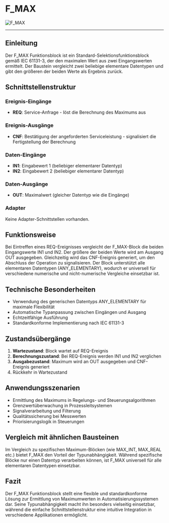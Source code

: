 # F_MAX

![F_MAX](https://user-images.githubusercontent.com/116869307/214145353-715ae0b0-3c42-4651-b1ee-ec625ee25ad1.png)

* * * * * * * * * *

## Einleitung
Der F_MAX Funktionsblock ist ein Standard-Selektionsfunktionsblock gemäß IEC 61131-3, der den maximalen Wert aus zwei Eingangswerten ermittelt. Der Baustein vergleicht zwei beliebige elementare Datentypen und gibt den größeren der beiden Werte als Ergebnis zurück.

## Schnittstellenstruktur

### **Ereignis-Eingänge**
- **REQ**: Service-Anfrage - löst die Berechnung des Maximums aus

### **Ereignis-Ausgänge**
- **CNF**: Bestätigung der angeforderten Serviceleistung - signalisiert die Fertigstellung der Berechnung

### **Daten-Eingänge**
- **IN1**: Eingabewert 1 (beliebiger elementarer Datentyp)
- **IN2**: Eingabewert 2 (beliebiger elementarer Datentyp)

### **Daten-Ausgänge**
- **OUT**: Maximalwert (gleicher Datentyp wie die Eingänge)

### **Adapter**
Keine Adapter-Schnittstellen vorhanden.

## Funktionsweise
Bei Eintreffen eines REQ-Ereignisses vergleicht der F_MAX-Block die beiden Eingangswerte IN1 und IN2. Der größere der beiden Werte wird am Ausgang OUT ausgegeben. Gleichzeitig wird das CNF-Ereignis generiert, um den Abschluss der Operation zu signalisieren. Der Block unterstützt alle elementaren Datentypen (ANY_ELEMENTARY), wodurch er universell für verschiedene numerische und nicht-numerische Vergleiche einsetzbar ist.

## Technische Besonderheiten
- Verwendung des generischen Datentyps ANY_ELEMENTARY für maximale Flexibilität
- Automatische Typanpassung zwischen Eingängen und Ausgang
- Echtzeitfähige Ausführung
- Standardkonforme Implementierung nach IEC 61131-3

## Zustandsübergänge
1. **Wartezustand**: Block wartet auf REQ-Ereignis
2. **Berechnungszustand**: Bei REQ-Ereignis werden IN1 und IN2 verglichen
3. **Ausgabezustand**: Maximum wird an OUT ausgegeben und CNF-Ereignis generiert
4. Rückkehr in Wartezustand

## Anwendungsszenarien
- Ermittlung des Maximums in Regelungs- und Steuerungsalgorithmen
- Grenzwertüberwachung in Prozessleitsystemen
- Signalverarbeitung und Filterung
- Qualitätssicherung bei Messwerten
- Priorisierungslogik in Steuerungen

## Vergleich mit ähnlichen Bausteinen
Im Vergleich zu spezifischen Maximum-Blöcken (wie MAX_INT, MAX_REAL etc.) bietet F_MAX den Vorteil der Typunabhängigkeit. Während spezifische Blöcke nur einen Datentyp verarbeiten können, ist F_MAX universell für alle elementaren Datentypen einsetzbar.

## Fazit
Der F_MAX Funktionsblock stellt eine flexible und standardkonforme Lösung zur Ermittlung von Maximumwerten in Automatisierungssystemen dar. Seine Typunabhängigkeit macht ihn besonders vielseitig einsetzbar, während die einfache Schnittstellenstruktur eine intuitive Integration in verschiedene Applikationen ermöglicht.